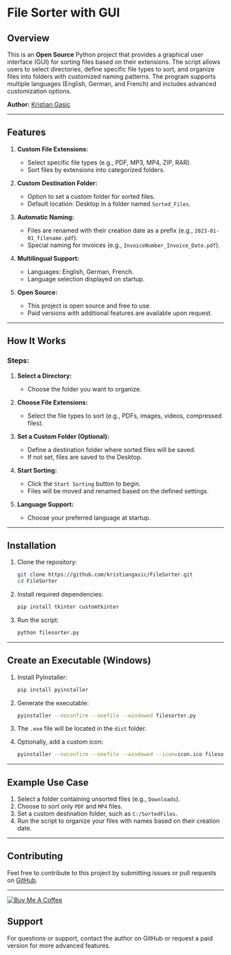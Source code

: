 # File Sorter with GUI

## Overview
This is an **Open Source** Python project that provides a graphical user interface (GUI) for sorting files based on their extensions. The script allows users to select directories, define specific file types to sort, and organize files into folders with customized naming patterns. The program supports multiple languages (English, German, and French) and includes advanced customization options.

**Author:** [Kristian Gasic](https://github.com/kristiangasic)

---

## Features

1. **Custom File Extensions:**
   - Select specific file types (e.g., PDF, MP3, MP4, ZIP, RAR).
   - Sort files by extensions into categorized folders.

2. **Custom Destination Folder:**
   - Option to set a custom folder for sorted files.
   - Default location: Desktop in a folder named `Sorted_Files`.

3. **Automatic Naming:**
   - Files are renamed with their creation date as a prefix (e.g., `2023-01-01_filename.pdf`).
   - Special naming for invoices (e.g., `InvoiceNumber_Invoice_Date.pdf`).

4. **Multilingual Support:**
   - Languages: English, German, French.
   - Language selection displayed on startup.

5. **Open Source:**
   - This project is open source and free to use.
   - Paid versions with additional features are available upon request.

---

## How It Works

### Steps:

1. **Select a Directory:**
   - Choose the folder you want to organize.

2. **Choose File Extensions:**
   - Select the file types to sort (e.g., PDFs, images, videos, compressed files).

3. **Set a Custom Folder (Optional):**
   - Define a destination folder where sorted files will be saved.
   - If not set, files are saved to the Desktop.

4. **Start Sorting:**
   - Click the `Start Sorting` button to begin.
   - Files will be moved and renamed based on the defined settings.

5. **Language Support:**
   - Choose your preferred language at startup.

---

## Installation

1. Clone the repository:

   ```bash
   git clone https://github.com/kristiangasic/FileSorter.git
   cd FileSorter
   ```

2. Install required dependencies:

   ```bash
   pip install tkinter customtkinter
   ```

3. Run the script:

   ```bash
   python filesorter.py
   ```

---

## Create an Executable (Windows)

1. Install PyInstaller:

   ```bash
   pip install pyinstaller
   ```

2. Generate the executable:

   ```bash
   pyinstaller --noconfirm --onefile --windowed filesorter.py
   ```

3. The `.exe` file will be located in the `dist` folder.

4. Optionally, add a custom icon:

   ```bash
   pyinstaller --noconfirm --onefile --windowed --icon=icon.ico filesorter.py
   ```

---

## Example Use Case

1. Select a folder containing unsorted files (e.g., `Downloads`).
2. Choose to sort only `PDF` and `MP4` files.
3. Set a custom destination folder, such as `C:/SortedFiles`.
4. Run the script to organize your files with names based on their creation date.

---

## Contributing

Feel free to contribute to this project by submitting issues or pull requests on [GitHub](https://github.com/kristiangasic).


---


[![Buy Me A Coffee](https://www.buymeacoffee.com/assets/img/custom_images/orange_img.png)](https://www.buymeacoffee.com/kristiangasic)



## Support

For questions or support, contact the author on GitHub or request a paid version for more advanced features.


